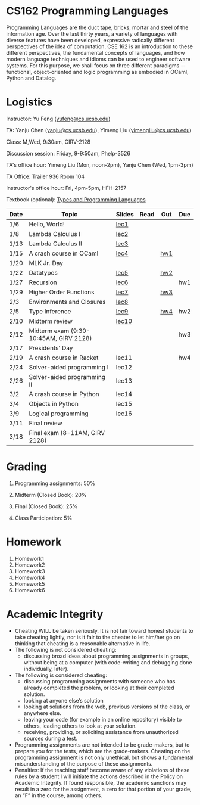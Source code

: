 # CS162 Programming Languages

Programming Languages are the duct tape, bricks, mortar and steel of the information age. Over the last thirty years, a variety of languages with diverse features have been developed, expressive radically different perspectives of the idea of computation. CSE 162 is an introduction to these different perspectives, the fundamental concepts of languages, and how modern language techniques and idioms can be used to engineer software systems. For this purpose, we shall focus on three different paradigms -- functional, object-oriented and logic programming as embodied in OCaml, Python and Datalog.

# Logistics
Instructor: Yu Feng (yufeng@cs.ucsb.edu)

TA: Yanju Chen (yanju@cs.ucsb.edu), Yimeng Liu (yimengliu@cs.ucsb.edu)

Class: M,Wed, 9:30am, GIRV-2128

Discussion session: Friday, 9-9:50am, Phelp-3526

TA's office hour: Yimeng Liu (Mon, noon-2pm),  Yanju Chen (Wed, 1pm-3pm)

TA Office: Trailer 936 Room 104

Instructor's office hour: Fri, 4pm-5pm, HFH-2157

Textbook (optional): [Types and Programming Languages](https://www.amazon.com/Types-Programming-Languages-MIT-Press/dp/0262162091)

| Date  | Topic                                         | Slides | Read | Out | Due |
|-------|-----------------------------------------------|--------|------|-----|-----|
| 1/6  | Hello, World!                                  |  [lec1](lectures/lecture1.pdf)     |      |     |     |
| 1/8  | Lambda Calculus I          |  [lec2](lectures/lecture2.pdf)      |      |     |     |
| 1/13  | Lambda Calculus II             |  [lec3](lectures/lecture3.pdf)      |      |     |     |
| 1/15  | A crash course in OCaml       |  [lec4](lectures/lecture4.pdf)     |      |  [hw1](homework/hw1.md)    |     |
| 1/20 | MLK Jr. Day                    |      |      |     |     |
| 1/22 | Datatypes                           |  [lec5](lectures/lecture5.pdf)      |      |  [hw2](homework/hw2/hw2.md)   |     |
| 1/27 | Recursion                           |  [lec6](lectures/lecture6.pdf)     |      |     |  hw1   |
| 1/29 | Higher Order Functions              | [lec7](lectures/lecture7.pdf)        |      |  [hw3](homework/hw3/hw3.md)   |     |
| 2/3 | Environments and Closures            |   [lec8](lectures/lecture8.pdf)     |      |     |     |
| 2/5 | Type Inference                         | [lec9](lectures/lecture9.pdf)       |      |  [hw4](homework/hw4/hw4.md)   |  hw2   |
| 2/10  | Midterm review   |    [lec10](lectures/lecture10.pdf)      |      |     |     |
| 2/12  | Midterm exam (9:30-10:45AM, GIRV 2128) |        |      |     |   hw3  |
| 2/17 | Presidents' Day                          |        |      |     |     |
| 2/19 |  A crash course in Racket                        | lec11      |       |     |   hw4  |
| 2/24 | Solver-aided programming I                 |   lec12     |      |     |     |
| 2/26 |  Solver-aided programming II               |    lec13    |      |     |     |
| 3/2 | A crash course in Python        |    lec14    |      |     |    |
| 3/4 | Objects in Python                            |   lec15     |      |     |     |
| 3/9  | Logical programming         |   lec16     |      |     |     |
| 3/11  | Final review                               |        |      |     |    |
| 3/18  | Final exam (8-11AM, GIRV 2128)             |        |      |     |    |

# Grading

1. Programming assignments: 50%
 
2. Midterm (Closed Book): 20%
     
3. Final (Closed Book): 25%
  
4. Class Participation: 5%



# Homework

1. Homework1
2. Homework2
3. Homework3
4. Homework4
5. Homework5
6. Homework6

# Academic Integrity
- Cheating WILL be taken seriously. It is not fair toward honest students to take cheating lightly, nor is it fair to the cheater to let him/her go on thinking that cheating is a reasonable alternative in life.
- The following is not considered cheating:
   - discussing broad ideas about programming assignments in groups, without being at a computer (with code-writing and debugging done individually, later).
- The following is considered cheating:
   - discussing programming assignments with someone who has already completed the problem, or looking at their completed solution.
   - looking at anyone else’s solution
   - looking at solutions from the web, previous versions of the class, or anywhere else.
   - leaving your code (for example in an online repository) visible to others, leading others to look at your solution.
   - receiving, providing, or soliciting assistance from unauthorized sources during a test.
- Programming assignments are not intended to be grade-makers, but to prepare you for the tests, which are the grade-makers. Cheating on the programming assignment is not only unethical, but shows a fundamental misunderstanding of the purpose of these assignments.
- Penalties: If the teaching staff become aware of any violations of these rules by a student I will initiate the actions described in the Policy on Academic Integrity. If found responsible, the academic sanctions may result in a zero for the assignment, a zero for that portion of your grade, an “F” in the course, among others.

